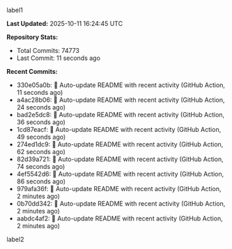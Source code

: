 
label1 
<!-- ACTIVITY_START -->
**Last Updated:** 2025-10-11 16:24:45 UTC

**Repository Stats:**
- Total Commits: 74773
- Last Commit: 11 seconds ago

**Recent Commits:**
- 330e05a0b: 🤖 Auto-update README with recent activity (GitHub Action, 11 seconds ago)
- a4ac28b06: 🤖 Auto-update README with recent activity (GitHub Action, 24 seconds ago)
- bad2e5dc8: 🤖 Auto-update README with recent activity (GitHub Action, 36 seconds ago)
- 1cd87eacf: 🤖 Auto-update README with recent activity (GitHub Action, 49 seconds ago)
- 274ed1dc9: 🤖 Auto-update README with recent activity (GitHub Action, 62 seconds ago)
- 82d39a721: 🤖 Auto-update README with recent activity (GitHub Action, 74 seconds ago)
- 4ef5542d6: 🤖 Auto-update README with recent activity (GitHub Action, 86 seconds ago)
- 979afa36f: 🤖 Auto-update README with recent activity (GitHub Action, 2 minutes ago)
- 0b70dd342: 🤖 Auto-update README with recent activity (GitHub Action, 2 minutes ago)
- aabdc4af2: 🤖 Auto-update README with recent activity (GitHub Action, 2 minutes ago)
<!-- ACTIVITY_END -->

label2
